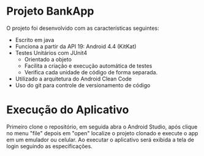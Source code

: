 # Projeto BankApp

O projeto foi desenvolvido com as características seguintes:
- Escrito em java
- Funciona a partir da API 19: Android 4.4 (KitKat)
- Testes Unitários com JUnit4
    - Orientado a objeto
    - Facilita a criação e execução automática de testes
    - Verifica cada unidade de código de forma separada.
- Utilizado a arquitetura do Android Clean Code
- Uso do git para controle de versionamento de código

# Execução do Aplicativo
Primeiro clone o repositório, em seguida abra o Android Studio, após clique no menu "file" depois em "open" localize o projeto clonado e execute o app em um emulador ou celular. Ao executar o aplicativo será exibida a tela de login seguindo as especificações.
